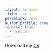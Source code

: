 ```yaml
---
layout: archive
title: "CV"
permalink: /cv/
author_profile: true
redirect_from:
  - /resume
---
```

Download my [CV](Zixuan_He_CV.pdf).
